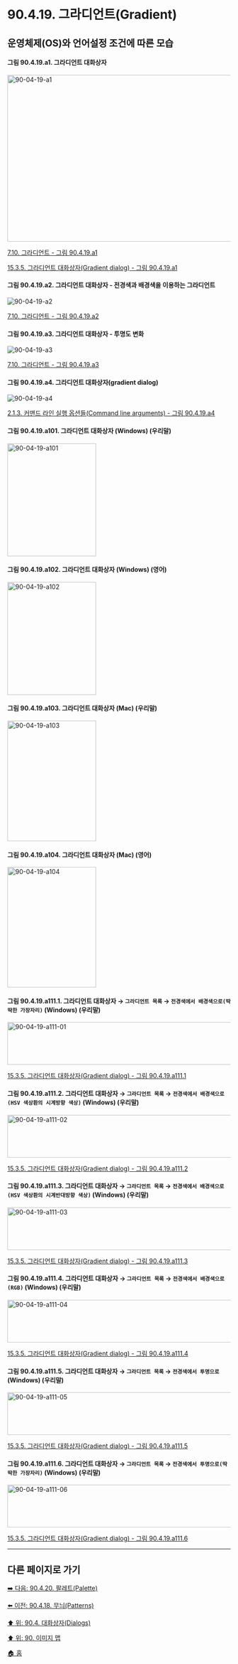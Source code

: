 # 90.4.19. 그라디언트(Gradient)
## 운영체제(OS)와 언어설정 조건에 따른 모습

<a id="90-04-19-a1"></a>

#### 그림 90.4.19.a1. 그라디언트 대화상자
<img width="850" height="375" alt="90-04-19-a1" src="https://github.com/user-attachments/assets/ee211eef-5783-41dc-96c1-c6cefab0e9ec" />

[7.10. 그라디언트 - 그림 90.4.19.a1](./07-10-gradients.md#90-04-19-a1)

[15.3.5. 그라디언트 대화상자(Gradient dialog) - 그림 90.4.19.a1](./15-03-05-00-gradient_dialog.md#90-04-19-a1)

<a id="90-04-19-a2"></a>

#### 그림 90.4.19.a2. 그라디언트 대화상자 - 전경색과 배경색을 이용하는 그라디언트
![90-04-19-a2](https://github.com/wonder13662/gimp/assets/15767104/7ebf3b09-7c0e-4cff-892a-a6b1232adae0)

[7.10. 그라디언트 - 그림 90.4.19.a2](./07-10-gradients.md#90-04-19-a2)

<a id="90-04-19-a3"></a>

#### 그림 90.4.19.a3. 그라디언트 대화상자 - 투명도 변화
![90-04-19-a3](https://github.com/wonder13662/gimp/assets/15767104/e40620e8-1c48-4a87-ae16-7827bc284afc)

[7.10. 그라디언트 - 그림 90.4.19.a3](./07-10-gradients.md#90-04-19-a3)

<a id="90-04-19-a4"></a>

#### 그림 90.4.19.a4. 그라디언트 대화상자(gradient dialog)
![90-04-19-a4](https://github.com/wonder13662/gimp/assets/15767104/ad0a4680-d117-47f0-90f0-edf3e532020a)

[2.1.3. 커맨드 라인 실행 옵션들(Command line arguments) - 그림 90.4.19.a4](./02-01-03-command_line_arguments.md#90-04-19-a4)

<a id="90-04-19-a101"></a>

#### 그림 90.4.19.a101. 그라디언트 대화상자 (Windows) (우리말)
<img width="200" height="254" alt="90-04-19-a101" src="https://github.com/user-attachments/assets/d78bfbf9-03ed-46a7-8ebb-d3720f7c336b" />

<a id="90-04-19-a102"></a>

#### 그림 90.4.19.a102. 그라디언트 대화상자 (Windows) (영어)
<img width="200" height="254" alt="90-04-19-a102" src="https://github.com/user-attachments/assets/ec9bba4f-01c2-416e-88f6-94c6de5ff528" />

<a id="90-04-19-a103"></a>

#### 그림 90.4.19.a103. 그라디언트 대화상자 (Mac) (우리말)
<img width="200" height="271" alt="90-04-19-a103" src="https://github.com/user-attachments/assets/e333e423-46ee-4e60-ba1d-992ad173f661" />

<a id="90-04-19-a104"></a>

#### 그림 90.4.19.a104. 그라디언트 대화상자 (Mac) (영어)
<img width="200" height="271" alt="90-04-19-a104" src="https://github.com/user-attachments/assets/f425314b-96b9-44af-8d95-a8d3d99840a6" />

<a id="90-04-19-a111-01"></a>

#### 그림 90.4.19.a111.1. 그라디언트 대화상자 → `그라디언트 목록` → `전경색에서 배경색으로(딱딱한 가장자리)` (Windows) (우리말)
<img width="557" height="96" alt="90-04-19-a111-01" src="https://github.com/user-attachments/assets/8a3cfa5f-86c0-4a38-95f0-8851df82d37c" />

[15.3.5. 그라디언트 대화상자(Gradient dialog) - 그림 90.4.19.a111.1](./15-03-05-00-gradient_dialog.md#90-04-19-a111-01)

<a id="90-04-19-a111-02"></a>

#### 그림 90.4.19.a111.2. 그라디언트 대화상자 → `그라디언트 목록` → `전경색에서 배경색으로(HSV 색상환의 시계방향 색상)` (Windows) (우리말)
<img width="557" height="96" alt="90-04-19-a111-02" src="https://github.com/user-attachments/assets/4c5e90dc-fb83-48a1-9252-e0eb9157bf8c" />

[15.3.5. 그라디언트 대화상자(Gradient dialog) - 그림 90.4.19.a111.2](./15-03-05-00-gradient_dialog.md#90-04-19-a111-02)

<a id="90-04-19-a111-03"></a>

#### 그림 90.4.19.a111.3. 그라디언트 대화상자 → `그라디언트 목록` → `전경색에서 배경색으로(HSV 색상환의 시계반대방향 색상)` (Windows) (우리말)
<img width="557" height="96" alt="90-04-19-a111-03" src="https://github.com/user-attachments/assets/432faf01-2051-48fa-98fb-a5d5ccfe37f7" />

[15.3.5. 그라디언트 대화상자(Gradient dialog) - 그림 90.4.19.a111.3](./15-03-05-00-gradient_dialog.md#90-04-19-a111-03)

<a id="90-04-19-a111-04"></a>

#### 그림 90.4.19.a111.4. 그라디언트 대화상자 → `그라디언트 목록` → `전경색에서 배경색으로(RGB)` (Windows) (우리말)
<img width="557" height="96" alt="90-04-19-a111-04" src="https://github.com/user-attachments/assets/07315d2f-67e2-4a1b-a7d8-f3d485f344ab" />

[15.3.5. 그라디언트 대화상자(Gradient dialog) - 그림 90.4.19.a111.4](./15-03-05-00-gradient_dialog.md#90-04-19-a111-04)

<a id="90-04-19-a111-05"></a>

#### 그림 90.4.19.a111.5. 그라디언트 대화상자 → `그라디언트 목록` → `전경색에서 투명으로` (Windows) (우리말)
<img width="557" height="96" alt="90-04-19-a111-05" src="https://github.com/user-attachments/assets/3ee72564-cd3f-411c-b640-cd42d060e85b" />

[15.3.5. 그라디언트 대화상자(Gradient dialog) - 그림 90.4.19.a111.5](./15-03-05-00-gradient_dialog.md#90-04-19-a111-05)

<a id="90-04-19-a111-06"></a>

#### 그림 90.4.19.a111.6. 그라디언트 대화상자 → `그라디언트 목록` → `전경색에서 투명으로(딱딱한 가장자리)` (Windows) (우리말)
<img width="557" height="96" alt="90-04-19-a111-06" src="https://github.com/user-attachments/assets/28387e8d-51e7-4229-a6a4-83bec4bbd603" />

[15.3.5. 그라디언트 대화상자(Gradient dialog) - 그림 90.4.19.a111.6](./15-03-05-00-gradient_dialog.md#90-04-19-a111-06)

***

## 다른 페이지로 가기

[➡️ 다음: 90.4.20. 팔레트(Palette)](./90-04-0020-palette.md)

[⬅️ 이전: 90.4.18. 무늬(Patterns)](./90-04-0018-patterns.md)

[⬆️ 위: 90.4. 대화상자(Dialogs)](./90-04-0000-dialogs.md)

[⬆️ 위: 90. 이미지 맵](./90-00-image-map.md)

[🏠 홈](./00-home.md)
